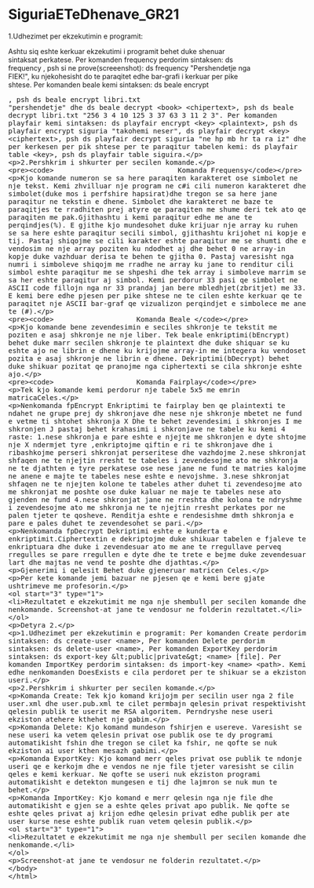 # SiguriaETeDhenave_GR21
1.Udhezimet per ekzekutimin e programit:

Ashtu siq eshte kerkuar ekzekutimi i programit behet duke shenuar sintaksat perkatese.
Per komanden frequency perdorim sintaksen: ds frequency <text> , psh si ne prove(screeenshot): ds frequency "Pershendetje nga FIEK!",
ku njekohesisht do te paraqitet edhe bar-grafi i kerkuar per pike shtese.
Per komanden beale kemi sintaksen: ds beale encrypt <book> <plaintext>, psh ds beale encrypt libri.txt "pershendetje" dhe
				   ds beale decrypt <book> <chipertext>, psh ds beale decrypt libri.txt "256 3 4 10 125 3 37 63 3 11 2 3".
Per komanden playfair kemi sintaksen: ds playfair encrypt <key> <plaintext>, psh ds playfair encrypt siguria "takohemi neser", 
				      ds playfair decrypt <key> <ciphertext>, psh ds playfair decrypt siguria "ne hp mb hr ta ra iz" dhe 
per kerkesen per pik shtese per te paraqitur tabelen kemi: ds playfair table <key>, psh ds playfair table siguira.


2.Pershkrim i shkurter per secilen komande.
	
                                  Komanda Frequensy


Kjo komande numeron se sa here paraqiten karakteret ose simbolet ne nje tekst.
Kemi zhvilluar nje program ne c#i cili numeron karakteret dhe simbolet(duke mos i 
perfshire hapsirat)dhe tregon se sa here jane paraqitur ne tekstin e dhene.
Simbolet dhe karakteret ne baze te paraqitjes te rradhiten prej atyre qe paraqiten
me shume deri tek ato qe paraqiten me pak.Gjithashtu i kemi paraqitur edhe me ane
te perqindjes(%). E gjithe kjo mundesohet duke krijuar nje array ku ruhen se sa 
here eshte paraqitur secili simbol, gjithashtu krijohet ni kopje e tij. Pastaj 
shiqojme se cili karakter eshte paraqitur me se shumti dhe e vendosim ne nje 
array poziten ku ndodhet aj dhe behet 0 ne array-in kopje duke vazhduar derisa te
behen te gjitha 0. Pastaj varesisht nga numri i simboleve shiqojm me rradhe ne array
ku jane to renditur cili simbol eshte paraqitur me se shpeshi dhe tek array i simboleve
marrim se sa her eshte paraqitur aj simbol. Kemi perdorur 33 pasi qe simbolet ne ASCII
code fillojn nga nr 33 prandaj jan bere mbledhjet(zbritjet) me 33.
E kemi bere edhe pjesen per pike shtese ne te cilen eshte kerkuar qe te paraqitet 
nje ASCII bar-graf qe vizualizon perqindjet e simbolece me ane te (#).
 


               



                        Komanda Beale 



Kjo komande bene zevendesimin e seciles shkronje te tekstit me poziten e asaj shkronje ne nje liber.
Tek beale enkriptimi(bEncrypt) behet duke marr secilen shkronje te plaintext dhe duke shiquar se ku eshte ajo ne
librin e dhene ku krijojme array-in me integera ku vendoset pozita e asaj shkronje ne librin e dhene.
Dekriptimi(bDecrypt) behet duke shikuar pozitat qe pranojme nga ciphertexti se cila shkronje eshte ajo.





                        Komanda Fairplay

Tek kjo komande kemi perdorur nje tabele 5x5 me emrin matricaCeles.

Nenkomanda fpEncrypt
 Enkriptimi te fairplay ben qe plaintexti te ndahet ne grupe prej dy shkronjave 
dhe nese nje shkronje mbetet ne fund e vetme ti shtohet shkronja X
Dhe te behet zevendesimi i shkronjes I me shkronjen J
pastaj behet krahasimi i shkronjave  ne tabele ku kemi 4 raste:
1.nese shkronja e pare eshte e njejte me shkronjen e dyte shtojme nje 
X ndermjet tyre ,enkriptojme qiftin e ri te shkronjave dhe i ribashkojme perseri shkronjat
perseritese dhe vazhdojme
2.nese shkronjat shfaqen ne te njejtin rresht te tabeles i zevendesojme ato me shkronja ne te djathten
e tyre perkatese ose nese jane ne fund te matries kalojme ne anene e majte te tabeles nese eshte e nevojshme.
3.nese shkronjat shfaqen ne te njejten kolone te tabeles ather duhet ti zevendesojme ato me shkronjat me poshte
ose duke kaluar ne maje te tabeles nese ato gjenden ne fund 
4.nese shkronjat jane ne rreshta dhe kolona te ndryshme i zevendesojme ato me shkronja ne te njejtin rresht perkates 
por ne palen tjeter te qosheve. Renditja eshte e rendesishme dmth shkronja e pare e pales duhet te zevendesohet 
se pari.


Nenkomanda fpDecrypt
Dekriptimi eshte e kunderta e enkriptimit.Ciphertextin e dekriptojme duke shikuar tabelen e fjaleve te enkriptuara dhe 
duke i zevendesuar ato me ane te rregullave perveq rregulles se pare rregullen e dyte dhe te trete e bejme duke zevendesuar 
lart dhe majtas ne vend te poshte dhe djathtas.

Gjenerimi i qelesit
Behet duke gjeneruar matricen Celes.


Per kete komande jemi bazuar ne pjesen qe e kemi bere gjate ushtrimeve me profesorin.

3. Rezultatet e ekzekutimit me nga nje shembull per secilen komande dhe nenkomande.
Screenshot-at jane te vendosur ne folderin rezultatet.

Detyra 2.

1.Udhezimet per ekzekutimin e programit:
Per komanden Create perdorim sintaksen:	ds create-user <name>,
Per komanden Delete perdorim sintaksen: ds delete-user <name>,
Per komanden ExportKey perdorim sintaksen: ds export-key <public|private> <name> [file].
Per komanden ImportKey perdorim sintaksen: ds import-key <name> <path>.
Kemi edhe nenkomanden DoesExists e cila perdoret per te shikuar se a ekziston useri.

2.Pershkrim i shkurter per secilen komande.

Komanda Create:
Tek kjo komand krijojm per secilin user nga 2 file user.xml dhe user.pub.xml 
te cilet permbajn qelesin privat respektivisht qelesin publik te userit me RSA algoritem.
Perndryshe nese useri ekziston atehere kthehet nje gabim.

Komanda Delete:
Kjo komand mundeson fshirjen e usereve. Varesisht se nese useri ka vetem qelesin privat ose publik ose te dy
programi automatikisht fshin dhe tregon se cilet ka fshir, ne qofte se nuk ekziston ai user kthen mesazh
gabimi.

Komanda ExportKey:
Kjo komand merr qeles privat ose publik te ndonje useri qe e kerkojm dhe e vendos ne nje file tjeter
varesisht se cilin qeles e kemi kerkuar. Ne qofte se useri nuk ekziston programi automatikisht 
e detekton mungesen e tij dhe lajmron se nuk mun te behet.

Komanda ImportKey:
Kjo komand e merr qelesin nga nje file dhe automatikisht e gjen se a eshte qeles privat apo publik.
Ne qofte se eshte qeles privat aj krijon edhe qelesin privat edhe publik per ate user kurse nese
eshte publik ruan vetem qelesin publik.


3. Rezultatet e ekzekutimit me nga nje shembull per secilen komande dhe nenkomande.

Screenshot-at jane te vendosur ne folderin rezultatet.
